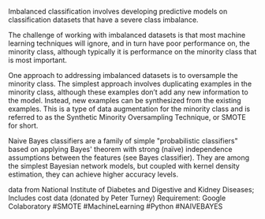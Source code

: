 Imbalanced classification involves developing predictive models on classification datasets that have a severe class imbalance.

The challenge of working with imbalanced datasets is that most machine learning techniques will ignore, and in turn have poor performance on, the minority class, although typically it is performance on the minority class that is most important.

One approach to addressing imbalanced datasets is to oversample the minority class. The simplest approach involves duplicating examples in the minority class, although these examples don’t add any new information to the model. Instead, new examples can be synthesized from the existing examples. This is a type of data augmentation for the minority class and is referred to as the Synthetic Minority Oversampling Technique, or SMOTE for short.

Naive Bayes classifiers are a family of simple "probabilistic classifiers" based on applying Bayes' theorem with strong (naïve) independence assumptions between the features (see Bayes classifier). They are among the simplest Bayesian network models, but coupled with kernel density estimation, they can achieve higher accuracy levels.

data from National Institute of Diabetes and Digestive and Kidney Diseases; Includes cost data (donated by Peter Turney) 
Requirement: Google Colaboratory 
#SMOTE #MachineLearning #Python #NAIVEBAYES
